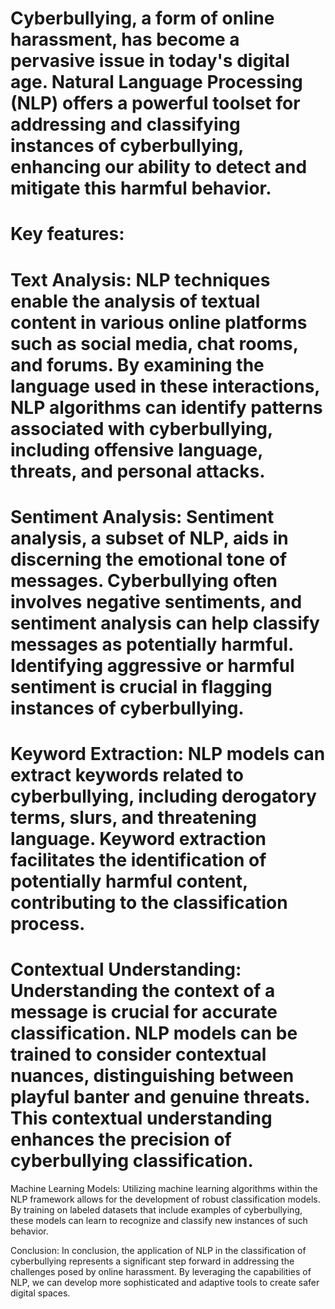 # Cyberbullying, a form of online harassment, has become a pervasive issue in today's digital age. Natural Language Processing (NLP) offers a powerful toolset for addressing and classifying instances of cyberbullying, enhancing our ability to detect and mitigate this harmful behavior.

# Key features:

# Text Analysis: NLP techniques enable the analysis of textual content in various online platforms such as social media, chat rooms, and forums. By examining the language used in these interactions, NLP algorithms can identify patterns associated with cyberbullying, including offensive language, threats, and personal attacks.

# Sentiment Analysis: Sentiment analysis, a subset of NLP, aids in discerning the emotional tone of messages. Cyberbullying often involves negative sentiments, and sentiment analysis can help classify messages as potentially harmful. Identifying aggressive or harmful sentiment is crucial in flagging instances of cyberbullying.

# Keyword Extraction: NLP models can extract keywords related to cyberbullying, including derogatory terms, slurs, and threatening language. Keyword extraction facilitates the identification of potentially harmful content, contributing to the classification process.

# Contextual Understanding: Understanding the context of a message is crucial for accurate classification. NLP models can be trained to consider contextual nuances, distinguishing between playful banter and genuine threats. This contextual understanding enhances the precision of cyberbullying classification.

Machine Learning Models: Utilizing machine learning algorithms within the NLP framework allows for the development of robust classification models. By training on labeled datasets that include examples of cyberbullying, these models can learn to recognize and classify new instances of such behavior.

Conclusion: In conclusion, the application of NLP in the classification of cyberbullying represents a significant step forward in addressing the challenges posed by online harassment. By leveraging the capabilities of NLP, we can develop more sophisticated and adaptive tools to create safer digital spaces.
